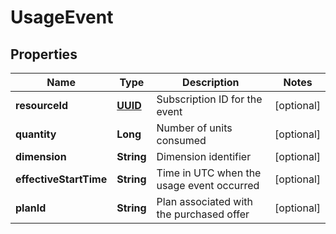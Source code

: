 # UsageEvent

## Properties
Name | Type | Description | Notes
------------ | ------------- | ------------- | -------------
**resourceId** | [**UUID**](UUID.md) | Subscription ID for the event |  [optional]
**quantity** | **Long** | Number of units consumed |  [optional]
**dimension** | **String** | Dimension identifier |  [optional]
**effectiveStartTime** | **String** | Time in UTC when the usage event occurred |  [optional]
**planId** | **String** | Plan associated with the purchased offer |  [optional]
